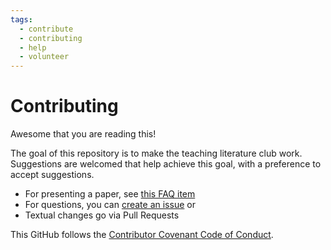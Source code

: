 ```yaml
---
tags:
  - contribute
  - contributing
  - help
  - volunteer
---
```


# Contributing

Awesome that you are reading this!

The goal of this repository is to make the teaching literature club work.
Suggestions are welcomed that help achieve this goal,
with a preference to accept suggestions.

- For presenting a paper, see [this FAQ item](faq.md#i-want-to-discuss-a-paper-or-book-chapter-how-do-i-do-so)
- For questions, you can [create an issue](https://github.com/NBISweden/teaching_literature_club/issues)
  or 
- Textual changes go via Pull Requests

This GitHub follows the
[Contributor Covenant Code of Conduct](code_of_conduct.md).
